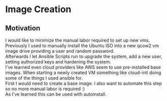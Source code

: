 # Image Creation

## Motivation
I would like to minimize the manual labor required to set up new vms.\
Previously I used to manually install the Ubuntu ISO into a new qcow2 vm image drive providing a user and random password.\
Afterwards I let Ansible Scripts run to upgrade the system, add a new user, setting authorized keys and hardening the system.\
I've learned even cloud providers like AWS seem to use pre-installed base images. When starting a newly created VM something like cloud-init doing some of the things I used ansible for.\
First I would need to create a base image. I also want to automate this step so no more manual labor is required :)\
As I've learned this can be used with autoinstall.
